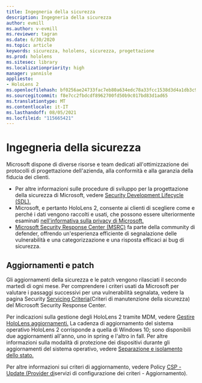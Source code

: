 ```yaml
---
title: Ingegneria della sicurezza
description: Ingegneria della sicurezza
author: evmill
ms.author: v-evmill
ms.reviewer: tagran
ms.date: 6/30/2020
ms.topic: article
keywords: sicurezza, hololens, sicurezza, progettazione
ms.prod: hololens
ms.sitesec: library
ms.localizationpriority: high
manager: yannisle
appliesto:
- HoloLens 2
ms.openlocfilehash: bf0256ae24733fac7eb80a634edc78a33fcc1538d3d4a1db3c9b50fc01893c74
ms.sourcegitcommit: f8e7cc2fbdcdf8962700fd50b9c017bd83d1ad65
ms.translationtype: MT
ms.contentlocale: it-IT
ms.lasthandoff: 08/05/2021
ms.locfileid: "115665421"
---
```

# <a name="security-engineering"></a>Ingegneria della sicurezza

Microsoft dispone di diverse risorse e team dedicati all'ottimizzazione dei protocolli di progettazione dell'azienda, alla conformità e alla garanzia della fiducia dei clienti. 

  * Per altre informazioni sulle procedure di sviluppo per la progettazione della sicurezza di Microsoft, vedere [Security Development Lifecycle (SDL).](https://www.microsoft.com/securityengineering/sdl)
  * Microsoft, e pertanto HoloLens 2, consente ai clienti di scegliere come e perché i dati vengono raccolti e usati, che possono essere ulteriormente esaminati [nell'informativa sulla privacy di Microsoft.](https://privacy.microsoft.com/) 
  * [Microsoft Security Response Center (MSRC)](https://www.microsoft.com/msrc) fa parte della community di defender, offrendo un'esperienza efficiente di segnalazione delle vulnerabilità e una categorizzazione e una risposta efficaci ai bug di sicurezza. 

## <a name="updates-and-patches"></a>Aggiornamenti e patch

Gli aggiornamenti della sicurezza e le patch vengono rilasciati il secondo martedì di ogni mese. Per comprendere i criteri usati da Microsoft per valutare i passaggi successivi per una vulnerabilità segnalata, vedere la pagina Security [Servicing Criteria](https://www.microsoft.com/msrc/windows-security-servicing-criteria)(Criteri di manutenzione della sicurezza) del Microsoft Security Response Center. 

Per indicazioni sulla gestione degli HoloLens 2 tramite MDM, vedere [Gestire HoloLens aggiornamenti.](hololens-updates.md) La cadenza di aggiornamento del sistema operativo HoloLens 2 corrisponde a quella di Windows 10; sono disponibili due aggiornamenti all'anno, uno in spring e l'altro in fall. Per altre informazioni sulla modalità di protezione dei dispositivi durante gli aggiornamenti del sistema operativo, vedere [Separazione e isolamento dello stato.](security-state-separation-isolation.md) 

Per altre informazioni sui criteri di aggiornamento, vedere Policy [CSP - Update (Provider di](/windows/client-management/mdm/policy-csp-update)servizi di configurazione dei criteri - Aggiornamento). 
